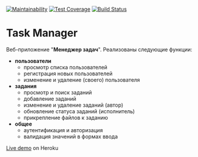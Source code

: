 [![Maintainability](https://api.codeclimate.com/v1/badges/b8fb6930f23a8af9719a/maintainability)](https://codeclimate.com/github/ekiryutin/project-lvl4-s383/maintainability) [![Test Coverage](https://api.codeclimate.com/v1/badges/b8fb6930f23a8af9719a/test_coverage)](https://codeclimate.com/github/ekiryutin/project-lvl4-s383/test_coverage) [![Build Status](https://travis-ci.org/ekiryutin/project-lvl4-s383.svg?branch=master)](https://travis-ci.org/ekiryutin/project-lvl4-s383)

# Task Manager

Веб-приложение "**Менеджер задач**".
Реализованы следующие функции:
- **пользователи**
  - просмотр списка пользователей
  - регистрация новых пользователей
  - изменение и удаление (своего) пользователя
- **задания**
  - просмотр и поиск заданий
  - добавление заданий
  - изменение и удаление заданий (автор)
  - обновление статуса заданий (исполнитель)
  - прикрепление файлов к заданию
- **общее**
  - аутентификация и авторизация
  - валидация значений в формах ввода

[Live demo](https://task-manager-kir.herokuapp.com) on Heroku
